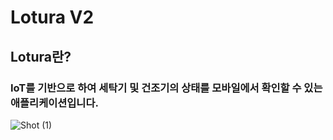 # Lotura V2

## Lotura란?
### IoT를 기반으로 하여 세탁기 및 건조기의 상태를 모바일에서 확인할 수 있는 애플리케이션입니다.

![Shot (1)](https://github.com/user-attachments/assets/3854477d-6fb9-4967-9c89-1f05ebc32d32)
